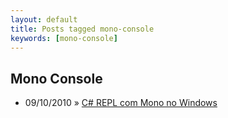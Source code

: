 ```yaml
---
layout: default
title: Posts tagged mono-console
keywords: [mono-console]
---
```

<h2 class="category">Mono Console</h2>
<ul class="posts">
<li>
<p>
<span class="date">09/10/2010</span> &raquo;
<a href="/blog/c-repl-com-mono-no-windows">C# REPL com Mono no Windows</a>
</p>
</li>
</ul>
